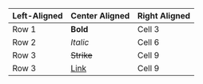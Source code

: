 | Left-Aligned  | Center Aligned  | Right Aligned |
|-------------- |-----------------| --------------|
| Row 1         | **Bold**        | Cell 3        |
| Row 2         | *Italic*        | Cell 6        |
| Row 3         | ~~Strike~~      | Cell 9        |
| Row 3         | [Link](dot.com) | Cell 9        |